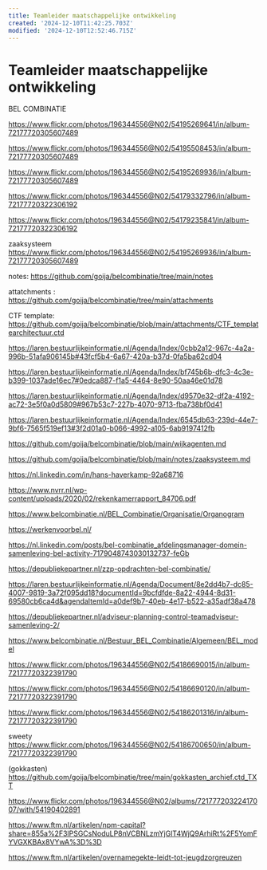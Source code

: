 ```yaml
---
title: Teamleider maatschappelijke ontwikkeling
created: '2024-12-10T11:42:25.703Z'
modified: '2024-12-10T12:52:46.715Z'
---
```


# Teamleider maatschappelijke ontwikkeling
BEL COMBINATIE

https://www.flickr.com/photos/196344556@N02/54195269641/in/album-72177720305607489

https://www.flickr.com/photos/196344556@N02/54195508453/in/album-72177720305607489

https://www.flickr.com/photos/196344556@N02/54195269936/in/album-72177720305607489

https://www.flickr.com/photos/196344556@N02/54179332796/in/album-72177720322306192

https://www.flickr.com/photos/196344556@N02/54179235841/in/album-72177720322306192

zaaksysteem
https://www.flickr.com/photos/196344556@N02/54195269936/in/album-72177720305607489

notes: https://github.com/goija/belcombinatie/tree/main/notes


attatchments : https://github.com/goija/belcombinatie/tree/main/attachments

CTF template: https://github.com/goija/belcombinatie/blob/main/attachments/CTF_templatearchitectuur.ctd

https://laren.bestuurlijkeinformatie.nl/Agenda/Index/0cbb2a12-967c-4a2a-996b-51afa906145b#43fcf5b4-6a67-420a-b37d-0fa5ba62cd04

https://laren.bestuurlijkeinformatie.nl/Agenda/Index/bf745b6b-dfc3-4c3e-b399-1037ade16ec7#0edca887-f1a5-4464-8e90-50aa46e01d78

https://laren.bestuurlijkeinformatie.nl/Agenda/Index/d9570e32-df2a-4192-ac72-3e5f0a0d5809#967b53c7-227b-4070-9713-fba738bf0d41

https://laren.bestuurlijkeinformatie.nl/Agenda/Index/6545db63-239d-44e7-9bf6-7565f519ef13#3f2d01a0-b066-4992-a105-6ab9197412fb


https://github.com/goija/belcombinatie/blob/main/wijkagenten.md

https://github.com/goija/belcombinatie/blob/main/notes/zaaksysteem.md

https://nl.linkedin.com/in/hans-haverkamp-92a68716

https://www.nvrr.nl/wp-content/uploads/2020/02/rekenkamerrapport_84706.pdf

https://www.belcombinatie.nl/BEL_Combinatie/Organisatie/Organogram

https://werkenvoorbel.nl/

https://nl.linkedin.com/posts/bel-combinatie_afdelingsmanager-domein-samenleving-bel-activity-7179048743030132737-feGb

https://depubliekepartner.nl/zzp-opdrachten-bel-combinatie/

https://laren.bestuurlijkeinformatie.nl/Agenda/Document/8e2dd4b7-dc85-4007-9819-3a72f095dd18?documentId=9bcfdfde-8a22-4944-8d31-69580cb6ca4d&agendaItemId=a0def9b7-40eb-4e17-b522-a35adf38a478

https://depubliekepartner.nl/adviseur-planning-control-teamadviseur-samenleving-2/

https://www.belcombinatie.nl/Bestuur_BEL_Combinatie/Algemeen/BEL_model

https://www.flickr.com/photos/196344556@N02/54186690015/in/album-72177720322391790

https://www.flickr.com/photos/196344556@N02/54186690120/in/album-72177720322391790

https://www.flickr.com/photos/196344556@N02/54186201316/in/album-72177720322391790

sweety https://www.flickr.com/photos/196344556@N02/54186700650/in/album-72177720322391790


(gokkasten)
https://github.com/goija/belcombinatie/tree/main/gokkasten_archief.ctd_TXT

https://www.flickr.com/photos/196344556@N02/albums/72177720322417007/with/54190402891

https://www.ftm.nl/artikelen/npm-capital?share=855a%2F3lPSGCsNoduLP8nVCBNLzmYjGlT4WjQ9ArhiRt%2F5YomFYVGXKBAx8VYwA%3D%3D

https://www.ftm.nl/artikelen/overnamegekte-leidt-tot-jeugdzorgreuzen








